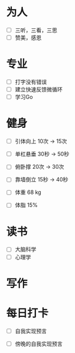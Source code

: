 
# 为人
- [ ] 三听，三看，三思
- [ ] 赞美，感恩

# 专业
- [ ] 打字没有错误
- [ ] 建立快速反馈微循环
- [ ] 学习Go

# 健身
- [ ] 引体向上 10次 -> 15次
- [ ] 单杠悬垂 30秒 -> 50秒
- [ ] 俯卧撑 20次 -> 30次
- [ ] 靠墙倒立 15秒 -> 40秒

- [ ] 体重 68 kg
- [ ] 体脂 15%

# 读书
- [ ] 大脑科学
- [ ] 心理学

# 写作


# 每日打卡
- [ ] 自我实现预言
- [ ] 傍晚的自我实现预言






